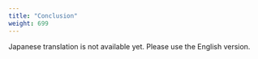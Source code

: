 ```yaml
---
title: "Conclusion"
weight: 699
---
```


Japanese translation is not available yet. Please use the English version.
